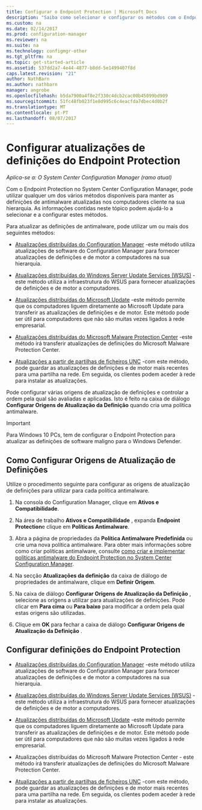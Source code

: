 ```yaml
---
title: Configurar o Endpoint Protection | Microsoft Docs
description: "Saiba como selecionar e configurar os métodos com o Endpoint Protection no System Center Configuration Manager, para manter as definições de antimalware atualizadas nos computadores cliente."
ms.custom: na
ms.date: 02/14/2017
ms.prod: configuration-manager
ms.reviewer: na
ms.suite: na
ms.technology: configmgr-other
ms.tgt_pltfrm: na
ms.topic: get-started-article
ms.assetid: 537dd2a7-4e44-4877-b8dd-5e1499407f8d
caps.latest.revision: "21"
author: NathBarn
ms.author: nathbarn
manager: angrobe
ms.openlocfilehash: b5da7900a4f8e2f330c4dcb2cac00b45099bd909
ms.sourcegitcommit: 51fc48fb023f1e8d995c6c4eacfda7dbec4d0b2f
ms.translationtype: MT
ms.contentlocale: pt-PT
ms.lasthandoff: 08/07/2017
---
```

#  <a name="configure-definition-updates-for-endpoint-protection"></a>Configurar atualizações de definições do Endpoint Protection  

*Aplica-se a: O System Center Configuration Manager (ramo atual)*

 Com o Endpoint Protection no System Center Configuration Manager, pode utilizar qualquer um dos vários métodos disponíveis para manter as definições de antimalware atualizadas nos computadores cliente na sua hierarquia. As informações contidas neste tópico podem ajudá-lo a selecionar e a configurar estes métodos.

 Para atualizar as definições de antimalware, pode utilizar um ou mais dos seguintes métodos:

-   [Atualizações distribuídas do Configuration Manager](endpoint-definitions-configmgr.md) -este método utiliza atualizações de software do Configuration Manager para fornecer atualizações de definições e de motor a computadores na sua hierarquia.

-   [Atualizações distribuídas do Windows Server Update Services (WSUS)](endpoint-definitions-wsus.md) -este método utiliza a infraestrutura do WSUS para fornecer atualizações de definições e de motor a computadores.

-   [Atualizações distribuídas do Microsoft Update](endpoint-definitions-microsoft-updates.md) -este método permite que os computadores liguem diretamente ao Microsoft Update para transferir as atualizações de definições e de motor. Este método pode ser útil para computadores que não são muitas vezes ligados à rede empresarial.

-   [Atualizações distribuídas do Microsoft Malware Protection Center](endpoint-definitions-protection-center.md) -este método irá transferir atualizações de definições do Microsoft Malware Protection Center.

-   [Atualizações a partir de partilhas de ficheiros UNC](endpoint-definitions-network.md) -com este método, pode guardar as atualizações de definições e de motor mais recentes para uma partilha na rede. Em seguida, os clientes podem aceder à rede para instalar as atualizações.

 Pode configurar várias origens de atualização de definições e controlar a ordem pela qual são avaliadas e aplicadas. Isto é feito na caixa de diálogo **Configurar Origens de Atualização da Definição** quando cria uma política antimalware.

> [!IMPORTANT]
>  Para Windows 10 PCs, tem de configurar o Endpoint Protection para atualizar as definições de software maligno para o Windows Defender.

## <a name="how-to-configure-definition-update-sources"></a>Como Configurar Origens de Atualização de Definições
 Utilize o procedimento seguinte para configurar as origens de atualização de definições para utilizar para cada política antimalware.

1.  Na consola do Configuration Manager, clique em **Ativos e Compatibilidade**.

2.  Na área de trabalho **Ativos e Compatibilidade** , expanda **Endpoint Protection**e clique em **Políticas Antimalware**.

3.  Abra a página de propriedades da **Política Antimalware Predefinida** ou crie uma nova política antimalware. Para obter mais informações sobre como criar políticas antimalware, consulte [como criar e implementar políticas antimalware do Endpoint Protection no System Center Configuration Manager](endpoint-antimalware-policies.md).

4.  Na secção **Atualizações da definição** da caixa de diálogo de propriedades de antimalware, clique em **Definir Origem**.

5.  Na caixa de diálogo **Configurar Origens de Atualização da Definição** , selecione as origens a utilizar para atualizações de definições. Pode clicar em **Para cima** ou **Para baixo** para modificar a ordem pela qual estas origens são utilizadas.

6.  Clique em **OK** para fechar a caixa de diálogo **Configurar Origens de Atualização da Definição** .

## <a name="configure-endpoint-protection-definitions"></a>Configurar definições do Endpoint Protection

-   [Atualizações distribuídas do Configuration Manager](endpoint-definitions-configmgr.md) -este método utiliza atualizações de software do Configuration Manager para fornecer atualizações de definições e de motor a computadores na sua hierarquia.

-   [Atualizações distribuídas do Windows Server Update Services (WSUS)](endpoint-definitions-wsus.md) -este método utiliza a infraestrutura do WSUS para fornecer atualizações de definições e de motor a computadores.

-   [Atualizações distribuídas do Microsoft Update](endpoint-definitions-microsoft-updates.md) -este método permite que os computadores liguem diretamente ao Microsoft Update para transferir as atualizações de definições e de motor. Este método pode ser útil para computadores que não são muitas vezes ligados à rede empresarial.

-   Atualizações distribuídas do Microsoft Malware Protection Center - este método irá transferir atualizações de definições do Microsoft Malware Protection Center.

-   [Atualizações a partir de partilhas de ficheiros UNC](endpoint-definitions-network.md) -com este método, pode guardar as atualizações de definições e de motor mais recentes para uma partilha na rede. Em seguida, os clientes podem aceder à rede para instalar as atualizações.
